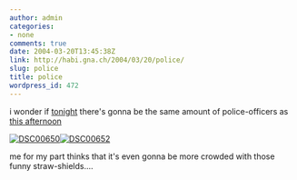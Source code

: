 ```yaml
---
author: admin
categories:
- none
comments: true
date: 2004-03-20T13:45:38Z
link: http://habi.gna.ch/2004/03/20/police/
slug: police
title: police
wordpress_id: 472
---
```


i wonder if [tonight](http://habi.gna.ch/blog/archives/000250.html) there's gonna be the same amount of police-officers as [this afternoon](http://www.indymedia.ch/de/2004/03/19488.shtml)

[![DSC00650](http://habi.gna.ch/blog/images/DSC00650-tm.jpg)](http://habi.gna.ch/blog/images/DSC00650.JPG)[![DSC00652](http://habi.gna.ch/blog/images/DSC00652-tm.jpg)](http://habi.gna.ch/blog/images/DSC00652.JPG)

me for my part thinks that it's even gonna be more crowded with those funny straw-shields....
